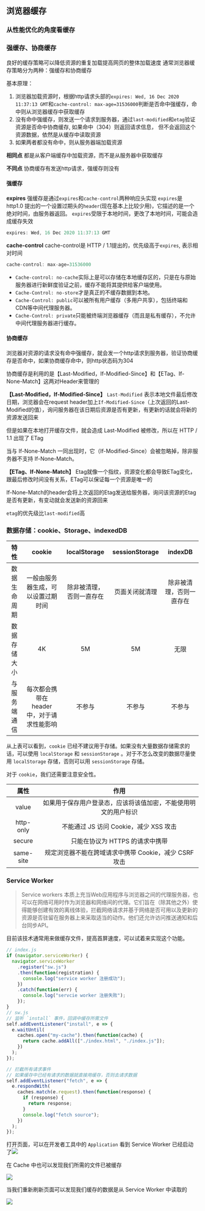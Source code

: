 ## 浏览器缓存
### 从性能优化的角度看缓存

### 强缓存、协商缓存
良好的缓存策略可以降低资源的重复加载提高网页的整体加载速度
通常浏览器缓存策略分为两种：强缓存和协商缓存

基本原理：
1. 浏览器加载资源时，根据http请求头部的`expires: Wed, 16 Dec 2020 11:37:13 GMT`和`cache-control: max-age=31536000`判断是否命中强缓存，命中则从浏览器缓存中获取缓存
2. 没有命中强缓存，则发送一个请求到服务器，通过`last-modified`和`etag`验证资源是否命中协商缓存, 如果命中（304）则返回请求信息，
   但不会返回这个资源数据，依然是从缓存中读取资源
3. 如果两者都没有命中，则从服务器端加载资源

**相同点**
都是从客户端缓存中加载资源，而不是从服务器中获取缓存

**不同点**
协商缓存有发送http请求，强缓存则没有

#### 强缓存 

**expires**
强缓存是通过`expires`和`cache-control`两种响应头实现
`expires`是http1.0 提出的一个设置过期头的`header`(现在基本上比较少用)，它描述的是一个绝对时间，由服务器返回。
`expires`受限于本地时间，更改了本地时间，可能会造成缓存失效

```javascript
expires: Wed, 16 Dec 2020 11:37:13 GMT
```

**cache-control**
cache-control是 HTTP / 1.1提出的，优先级高于`expires`, 表示相对时间
```javascript
cache-control: max-age=31536000
```
* `Cache-control: no-cache`实际上是可以存储在本地缓存区的，只是在与原始服务器进行新鲜度验证之前，缓存不能将其提供给客户端使用。
* `Cache-Control: no-store`才是真正的不缓存数据到本地。
* `Cache-Control: public`可以被所有用户缓存（多用户共享），包括终端和CDN等中间代理服务器。
* `Cache-Control: private`只能被终端浏览器缓存（而且是私有缓存），不允许中间代理服务器进行缓存。

#### 协商缓存
浏览器对资源的请求没有命中强缓存，就会发一个http请求到服务器，验证协商缓存是否命中，如果协商缓存命中，则http状态码为304

协商缓存是利用的是【Last-Modified，If-Modified-Since】和【ETag、If-None-Match】这两对Header来管理的

**【Last-Modified，If-Modified-Since】**
`Last-Modified` 表示本地文件最后修改日期，浏览器会在request header加上`If-Modified-Since`（上次返回的Last-Modified的值），询问服务器在该日期后资源是否有更新，有更新的话就会将新的资源发送回来

但是如果在本地打开缓存文件，就会造成 Last-Modified 被修改，所以在 HTTP / 1.1 出现了 ETag

当与 If-None-Match 一同出现时，它（If-Modified-Since）会被忽略掉，除非服务器不支持 If-None-Match。

**【ETag、If-None-Match】**
Etag就像一个指纹，资源变化都会导致ETag变化，跟最后修改时间没有关系，ETag可以保证每一个资源是唯一的

If-None-Match的header会将上次返回的Etag发送给服务器，询问该资源的Etag是否有更新，有变动就会发送新的资源回来

`etag`的优先级比`last-modified`高

### 数据存储：cookie、Storage、indexedDB

|     特性     |                   cookie                   |       localStorage       | sessionStorage |         indexDB          |
| :----------: | :----------------------------------------: | :----------------------: | :------------: | :----------------------: |
| 数据生命周期 |     一般由服务器生成，可以设置过期时间     | 除非被清理，否则一直存在 | 页面关闭就清理 | 除非被清理，否则一直存在 |
| 数据存储大小 |                     4K                     |            5M            |       5M       |           无限           |
| 与服务端通信 | 每次都会携带在 header 中，对于请求性能影响 |          不参与          |     不参与     |          不参与          |

从上表可以看到，`cookie` 已经不建议用于存储。如果没有大量数据存储需求的话，可以使用 `localStorage` 和 `sessionStorage` 。对于不怎么改变的数据尽量使用 `localStorage` 存储，否则可以用 `sessionStorage` 存储。

对于 `cookie`，我们还需要注意安全性。

|   属性    |                             作用                             |
| :-------: | :----------------------------------------------------------: |
|   value   | 如果用于保存用户登录态，应该将该值加密，不能使用明文的用户标识 |
| http-only |            不能通过 JS 访问 Cookie，减少 XSS 攻击            |
|  secure   |               只能在协议为 HTTPS 的请求中携带                |
| same-site |    规定浏览器不能在跨域请求中携带 Cookie，减少 CSRF 攻击     |

### Service Worker

> Service workers 本质上充当Web应用程序与浏览器之间的代理服务器，也可以在网络可用时作为浏览器和网络间的代理。它们旨在（除其他之外）使得能够创建有效的离线体验，拦截网络请求并基于网络是否可用以及更新的资源是否驻留在服务器上来采取适当的动作。他们还允许访问推送通知和后台同步API。

目前该技术通常用来做缓存文件，提高首屏速度，可以试着来实现这个功能。

```js
// index.js
if (navigator.serviceWorker) {
  navigator.serviceWorker
    .register("sw.js")
    .then(function(registration) {
      console.log("service worker 注册成功");
    })
    .catch(function(err) {
      console.log("servcie worker 注册失败");
    });
}
// sw.js
// 监听 `install` 事件，回调中缓存所需文件
self.addEventListener("install", e => {
  e.waitUntil(
    caches.open("my-cache").then(function(cache) {
      return cache.addAll(["./index.html", "./index.js"]);
    })
  );
});

// 拦截所有请求事件
// 如果缓存中已经有请求的数据就直接用缓存，否则去请求数据
self.addEventListener("fetch", e => {
  e.respondWith(
    caches.match(e.request).then(function(response) {
      if (response) {
        return response;
      }
      console.log("fetch source");
    })
  );
});
```

打开页面，可以在开发者工具中的 `Application` 看到 Service Worker 已经启动了![](https://yck-1254263422.cos.ap-shanghai.myqcloud.com/blog/2019-06-01-042724.png)

在 Cache 中也可以发现我们所需的文件已被缓存

![](https://yck-1254263422.cos.ap-shanghai.myqcloud.com/blog/2019-06-01-042727.png)

当我们重新刷新页面可以发现我们缓存的数据是从 Service Worker 中读取的

![](https://yck-1254263422.cos.ap-shanghai.myqcloud.com/blog/2019-06-01-042730.png)

